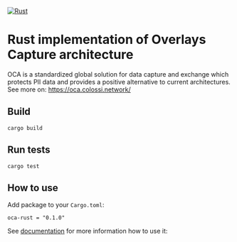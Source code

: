 [![Rust](https://github.com/THCLab/oca-rust/actions/workflows/rust.yml/badge.svg?event=push)](https://github.com/THCLab/oca-rust/actions/workflows/rust.yml)



# Rust implementation of Overlays Capture architecture


OCA is a standardized global solution for data capture and exchange which protects PII data and provides a positive alternative to current architectures.
See more on: https://oca.colossi.network/

## Build

    cargo build

## Run tests

    cargo test

## How to use


Add package to your `Cargo.toml`:

    oca-rust = "0.1.0"


See [documentation](https://docs.rs/oca-rust/0.1.0) for more information how to use it:
